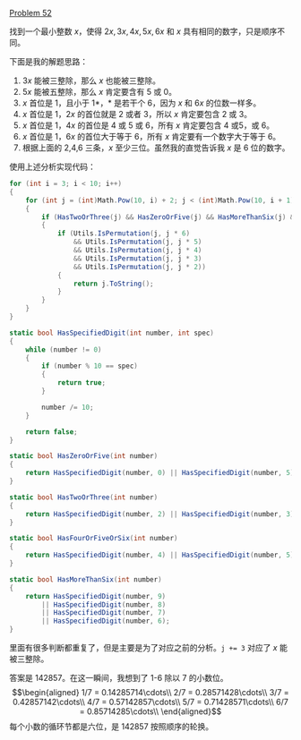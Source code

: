 [Problem 52](https://projecteuler.net/problem=52 "Problem 52 - Project Euler")

找到一个最小整数 $x$，使得 $2x,3x,4x,5x,6x$ 和 $x$ 具有相同的数字，只是顺序不同。

下面是我的解题思路：
1. $3x$ 能被三整除，那么 $x$ 也能被三整除。
2. $5x$ 能被五整除，那么 $x$ 肯定要含有 5 或 0。
3. $x$ 首位是 1，且小于 1*，* 是若干个 6，因为 $x$ 和 $6x$ 的位数一样多。
4. $x$ 首位是 1，$2x$ 的首位就是 2 或者 3，所以 $x$ 肯定要包含 2 或 3。
5. $x$ 首位是 1，$4x$ 的首位是 4 或 5 或 6，所有 $x$ 肯定要包含 4 或5，或 6。
6. $x$ 首位是 1，$6x$ 的首位大于等于 6，所有 $x$ 肯定要有一个数字大于等于 6。
7. 根据上面的 2,4,6 三条，$x$ 至少三位。虽然我的直觉告诉我 $x$ 是 6 位的数字。

使用上述分析实现代码：
``` csharp
for (int i = 3; i < 10; i++)
{
    for (int j = (int)Math.Pow(10, i) + 2; j < (int)Math.Pow(10, i + 1) / 6; j += 3)
    {
        if (HasTwoOrThree(j) && HasZeroOrFive(j) && HasMoreThanSix(j) && HasFourOrFiveOrSix(j))
        {
            if (Utils.IsPermutation(j, j * 6)
                && Utils.IsPermutation(j, j * 5)
                && Utils.IsPermutation(j, j * 4)
                && Utils.IsPermutation(j, j * 3)
                && Utils.IsPermutation(j, j * 2))
            {
                return j.ToString();
            }
        }
    }
}

static bool HasSpecifiedDigit(int number, int spec)
{
    while (number != 0)
    {
        if (number % 10 == spec)
        {
            return true;
        }

        number /= 10;
    }

    return false;
}

static bool HasZeroOrFive(int number)
{
    return HasSpecifiedDigit(number, 0) || HasSpecifiedDigit(number, 5);
}

static bool HasTwoOrThree(int number)
{
    return HasSpecifiedDigit(number, 2) || HasSpecifiedDigit(number, 3);
}

static bool HasFourOrFiveOrSix(int number)
{
    return HasSpecifiedDigit(number, 4) || HasSpecifiedDigit(number, 5) || HasSpecifiedDigit(number, 6);
}

static bool HasMoreThanSix(int number)
{
    return HasSpecifiedDigit(number, 9)
        || HasSpecifiedDigit(number, 8)
        || HasSpecifiedDigit(number, 7)
        || HasSpecifiedDigit(number, 6);
}
```

里面有很多判断都重复了，但是主要是为了对应之前的分析。`j += 3` 对应了 $x$ 能被三整除。

答案是 142857。在这一瞬间，我想到了 1-6 除以 7 的小数位。
$$\begin{aligned}
1/7 = 0.14285714\cdots\\
2/7 = 0.28571428\cdots\\
3/7 = 0.42857142\cdots\\
4/7 = 0.57142857\cdots\\
5/7 = 0.71428571\cdots\\
6/7 = 0.85714285\cdots\\
\end{aligned}$$
每个小数的循环节都是六位，是 142857 按照顺序的轮换。
